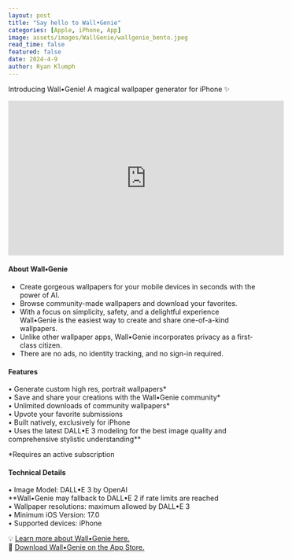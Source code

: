 ```yaml
---
layout: post
title: "Say hello to Wall•Genie"
categories: [Apple, iPhone, App]
image: assets/images/WallGenie/wallgenie_bento.jpeg
read_time: false
featured: false
date: 2024-4-9
author: Ryan Klumph
---
```


Introducing Wall•Genie! A magical wallpaper generator for iPhone ✨

<iframe width="560" height="315" src="https://www.youtube.com/embed/G8NIk2D4PKw?si=ZX7C5M92GbXRud-k" title="YouTube video player" frameborder="0" allow="accelerometer; autoplay; clipboard-write; encrypted-media; gyroscope; picture-in-picture; web-share" referrerpolicy="strict-origin-when-cross-origin" allowfullscreen></iframe>
<br>

#### About Wall•Genie
- Create gorgeous wallpapers for your mobile devices in seconds with the power of AI.  
- Browse community-made wallpapers and download your favorites.  
- With a focus on simplicity, safety, and a delightful experience Wall•Genie is the easiest way to create and share one-of-a-kind wallpapers.  
- Unlike other wallpaper apps, Wall•Genie incorporates privacy as a first-class citizen.  
- There are no ads, no identity tracking, and no sign-in required.  

#### Features
• Generate custom high res, portrait wallpapers*  
• Save and share your creations with the Wall•Genie community*  
• Unlimited downloads of community wallpapers*  
• Upvote your favorite submissions  
• Built natively, exclusively for iPhone  
• Uses the latest DALL•E 3 modeling for the best image quality and comprehensive stylistic understanding**  

*Requires an active subscription

#### Technical Details
• Image Model: DALL•E 3 by OpenAI   
   **Wall•Genie may fallback to DALL•E 2 if rate limits are reached  
• Wallpaper resolutions: maximum allowed by DALL•E 3  
• Minimum iOS Version: 17.0  
• Supported devices: iPhone  

💡 [Learn more about Wall•Genie here.](https://thatvirtualboy.com/wallgenie)  
📲 [Download Wall•Genie on the App Store.](https://apps.apple.com/us/app/wall-genie-ai-wallpaper/id6496679681)  

